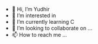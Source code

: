 - 👋 Hi, I’m Yudhir
- 👀 I’m interested in 
- 🌱 I’m currently learning C
- 💞️ I’m looking to collaborate on ...
- 📫 How to reach me ...

<!---
yudhirk/yudhirk is a ✨ special ✨ repository because its `README.md` (this file) appears on your GitHub profile.
You can click the Preview link to take a look at your changes.
--->
